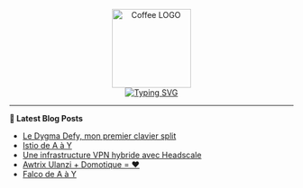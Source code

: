 <p align="center">
    <img src="https://avatars.githubusercontent.com/u/168379399" width="140px" alt="Coffee LOGO"/>
    <br>
    <a href="https://une-tasse-de.cafe"><img src="https://readme-typing-svg.herokuapp.com?font=Fira+Code&pause=1000&color=4c4131&background=FFFFFF00&center=true&vCenter=true&width=435&lines=Une-tasse-de.cafe;Need%2Fa%2FKawa?;Coffee-Blogger" alt="Typing SVG" /></a>
</p>

 -------

**📝 Latest Blog Posts**

<!-- BLOG-POST-LIST:START -->
- [Le Dygma Defy, mon premier clavier split](https://une-tasse-de.cafe/blog/dygma-defy/)
- [Istio de A à Y](https://une-tasse-de.cafe/blog/istio/)
- [Une infrastructure VPN hybride avec Headscale](https://une-tasse-de.cafe/blog/headscale-hybrid/)
- [Awtrix Ulanzi + Domotique = ❤️](https://une-tasse-de.cafe/blog/awtrix3-ulanzi-home-assistant/)
- [Falco de A à Y](https://une-tasse-de.cafe/blog/falco/)
<!-- BLOG-POST-LIST:END -->
